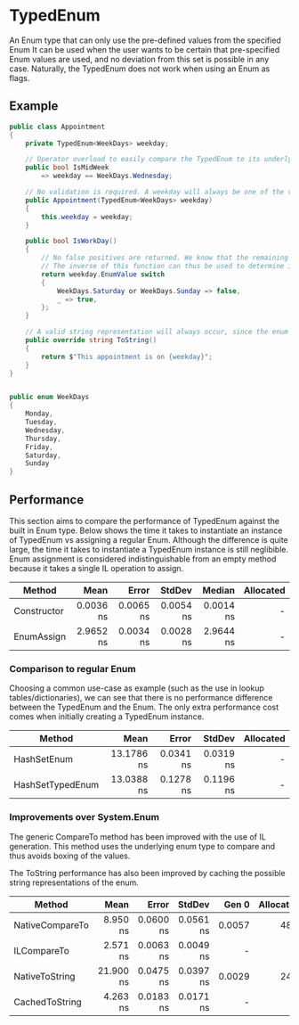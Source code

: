 # TypedEnum
An Enum type that can only use the pre-defined values from the specified Enum
It can be used when the user wants to be certain that pre-specified Enum values are used, and no deviation from this set is possible in any case. Naturally, the TypedEnum does not work when using an Enum as flags.

## Example
```C#
public class Appointment
{
    private TypedEnum<WeekDays> weekday;

    // Operator overload to easily compare the TypedEnum to its underlying type
    public bool IsMidWeek
        => weekday == WeekDays.Wednesday;

    // No validation is required. A weekday will always be one of the valid 7 days.
    public Appointment(TypedEnum<WeekDays> weekday)
    {
        this.weekday = weekday;
    }

    public bool IsWorkDay()
    {
        // No false positives are returned. We know that the remaining days must be Monday -> Friday.
        // The inverse of this function can thus be used to determine is the appointment is in a weekend.
        return weekday.EnumValue switch
        {
            WeekDays.Saturday or WeekDays.Sunday => false,
            _ => true,
        };
    }

    // A valid string representation will always occur, since the enum must be one of 7 values.
    public override string ToString()
    {
        return $"This appointment is on {weekday}";
    }
}


public enum WeekDays
{
    Monday,
    Tuesday,
    Wednesday,
    Thursday,
    Friday,
    Saturday,
    Sunday
}
```

## Performance
This section aims to compare the performance of TypedEnum against the built in Enum type.
Below shows the time it takes to instantiate an instance of TypedEnum vs assigning a regular Enum. Although the difference is quite large, the time it takes to instantiate a TypedEnum instance is still neglibible. Enum assignment is considered indistinguishable from an empty method because it takes a single IL operation to assign. 

|      Method |      Mean |     Error |    StdDev |    Median | Allocated |
|------------ |----------:|----------:|----------:|----------:|----------:|
| Constructor | 0.0036 ns | 0.0065 ns | 0.0054 ns | 0.0014 ns |         - |
|  EnumAssign | 2.9652 ns | 0.0034 ns | 0.0028 ns | 2.9644 ns |         - |

### Comparison to regular Enum
Choosing a common use-case as example (such as the use in lookup tables/dictionaries), we can see that there is no performance difference between the TypedEnum and the Enum. The only extra performance cost comes when initially creating a TypedEnum instance.

|           Method |       Mean |     Error |    StdDev | Allocated |
|----------------- |-----------:|----------:|----------:|----------:|
|      HashSetEnum | 13.1786 ns | 0.0341 ns | 0.0319 ns |         - |
| HashSetTypedEnum | 13.0388 ns | 0.1278 ns | 0.1196 ns |         - |

### Improvements over System.Enum
The generic CompareTo method has been improved with the use of IL generation. This method uses the underlying enum type to compare and thus avoids boxing of the values.

The ToString performance has also been improved by caching the possible string representations of the enum. 

|          Method |      Mean |     Error |    StdDev |  Gen 0 | Allocated |
|---------------- |----------:|----------:|----------:|-------:|----------:|
| NativeCompareTo |  8.950 ns | 0.0600 ns | 0.0561 ns | 0.0057 |      48 B |
|     ILCompareTo |  2.571 ns | 0.0063 ns | 0.0049 ns |      - |         - |
|  NativeToString | 21.900 ns | 0.0475 ns | 0.0397 ns | 0.0029 |      24 B |
|  CachedToString |  4.263 ns | 0.0183 ns | 0.0171 ns |      - |         - |
